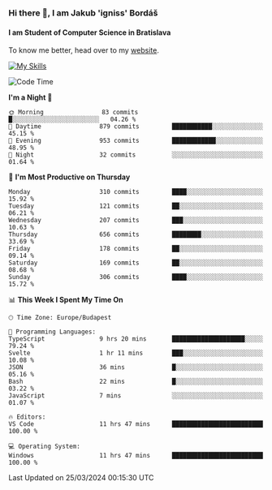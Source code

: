 ### Hi there 👋, I am Jakub 'igniss' Bordáš

#### I am Student of Computer Science in Bratislava
To know me better, head over to my [website](https://bordas.sk).

[![My Skills](https://skillicons.dev/icons?i=js,html,css,figma,svelte,java,kotlin,python,postgresql,typescript,nest,nodejs)](https://bordas.sk)


<!--START_SECTION:waka-->
![Code Time](http://img.shields.io/badge/Code%20Time-1%2C445%20hrs%2048%20mins-blue)

**I'm a Night 🦉** 

```text
🌞 Morning                83 commits          █░░░░░░░░░░░░░░░░░░░░░░░░   04.26 % 
🌆 Daytime                879 commits         ███████████░░░░░░░░░░░░░░   45.15 % 
🌃 Evening                953 commits         ████████████░░░░░░░░░░░░░   48.95 % 
🌙 Night                  32 commits          ░░░░░░░░░░░░░░░░░░░░░░░░░   01.64 % 
```
📅 **I'm Most Productive on Thursday** 

```text
Monday                   310 commits         ████░░░░░░░░░░░░░░░░░░░░░   15.92 % 
Tuesday                  121 commits         ██░░░░░░░░░░░░░░░░░░░░░░░   06.21 % 
Wednesday                207 commits         ███░░░░░░░░░░░░░░░░░░░░░░   10.63 % 
Thursday                 656 commits         ████████░░░░░░░░░░░░░░░░░   33.69 % 
Friday                   178 commits         ██░░░░░░░░░░░░░░░░░░░░░░░   09.14 % 
Saturday                 169 commits         ██░░░░░░░░░░░░░░░░░░░░░░░   08.68 % 
Sunday                   306 commits         ████░░░░░░░░░░░░░░░░░░░░░   15.72 % 
```


📊 **This Week I Spent My Time On** 

```text
🕑︎ Time Zone: Europe/Budapest

💬 Programming Languages: 
TypeScript               9 hrs 20 mins       ████████████████████░░░░░   79.24 % 
Svelte                   1 hr 11 mins        ███░░░░░░░░░░░░░░░░░░░░░░   10.08 % 
JSON                     36 mins             █░░░░░░░░░░░░░░░░░░░░░░░░   05.16 % 
Bash                     22 mins             █░░░░░░░░░░░░░░░░░░░░░░░░   03.22 % 
JavaScript               7 mins              ░░░░░░░░░░░░░░░░░░░░░░░░░   01.07 % 

🔥 Editors: 
VS Code                  11 hrs 47 mins      █████████████████████████   100.00 % 

💻 Operating System: 
Windows                  11 hrs 47 mins      █████████████████████████   100.00 % 
```


 Last Updated on 25/03/2024 00:15:30 UTC
<!--END_SECTION:waka-->
